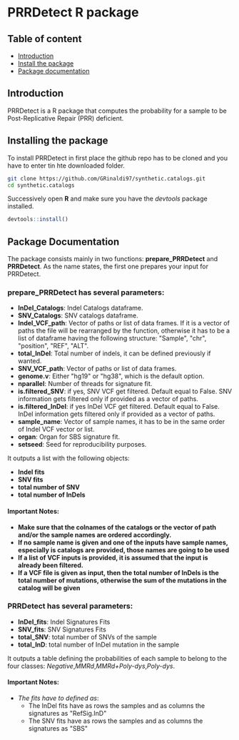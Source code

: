 # PRRDetect R package

## Table of content

-   [Introduction](#intro)
-   [Install the package](#install)
-   [Package documentation](#PackageDoc)

<a name="intro"/>

## Introduction

PRRDetect is a R package that computes the probability for a sample to be Post-Replicative Repair (PRR) deficient.

<a name="install"/>

## Installing the package

To install PRRDetect in first place the github repo has to be cloned and you have to enter tin hte downloaded folder.

``` bash
git clone https://github.com/GRinaldi97/synthetic.catalogs.git
cd synthetic.catalogs
```

Successively open **R** and make sure you have the *devtools* package installed.

``` r
devtools::install()
```

<a name="PackageDoc"/>

## Package Documentation

The package consists mainly in two functions: **prepare_PRRDetect** and **PRRDetect**. As the name states, the first one prepares your input for PRRDetect. 

### **prepare_PRRDetect** has several parameters:

- **InDel_Catalogs**: Indel Catalogs dataframe.
- **SNV_Catalogs**: SNV catalogs dataframe.
- **Indel_VCF_path**: Vector of paths or list of data frames. If it is a vector of paths the file will be rearranged by the function, otherwise it has to be a list of dataframe having the following structure: "Sample", "chr", "position", "REF", "ALT".
- **total_InDel**: Total number of indels, it can be defined previously if wanted.
- **SNV_VCF_path**: Vector of paths or list of data frames.
- **genome.v**: Either "hg19" or "hg38", which is the default option.
- **nparallel**: Number of threads for signature fit.
- **is.filtered_SNV**: if yes, SNV VCF get filtered. Default equal to False. SNV information gets filtered only if provided as a vector of paths.
- **is.filtered_InDel**: if yes InDel VCF get filtered. Default equal to False. InDel information gets filtered only if provided as a vector of paths.
- **sample_name**: Vector of sample names, it has to be in the same order of Indel VCF vector or list.
- **organ**: Organ for SBS signature fit.
- **setseed**: Seed for reproducibility purposes.

It outputs a list with the following objects:
- **Indel fits**
- **SNV fits**
- **total number of SNV**
- **total number of InDels**

#### Important Notes:
  - **Make sure that the colnames of the catalogs or the vector of path and/or the sample names are ordered accordingly.**
  - **If no sample name is given and one of the inputs have sample names, especially is catalogs are provided, those names are going to be used**
  - **If a list of VCF inputs is provided, it is assumed that the input is already been filtered.**
  - **If a VCF file is given as input, then the total number of InDels is the total number of mutations, otherwise the sum of the mutations in the catalog will be given**
  



### **PRRDetect** has several parameters:

- **InDel_fits**: Indel Signatures Fits
- **SNV_fits**: SNV Signatures Fits
- **total_SNV**: total number of SNVs of the sample
- **total_InD**: total number of InDel mutation in the sample

It outputs a table defining the probabilities of each sample to belong to the four classes: *Negative*,*MMRd*,*MMRd+Poly-dys*,*Poly-dys*. 

#### Important Notes:
  * *The fits have to defined as*:
    - The InDel fits have as rows the samples and as columns the signatures as "RefSig.InD"
    - The SNV fits have as rows the samples and as columns the signatures as "SBS"
  
  

  

